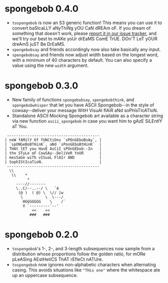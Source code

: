 # spongebob 0.4.0

- `tospongebob` is now an S3 generic function! This means you can use it to convert baSIcaLLY aNyThiNg yOU CaN dREAm oF. If you dream of something that doesn't work, please [report it in our issue tracker](https://github.com/jayqi/spongebob/issues), and we'll try our best to mAKe yoUr drEaMS ComE TrUE. DOn'T LeT yOUR dreAmS juST Be DrEaMS. 
- `spongebobsay` and friends accordingly now also take basically any input. 
- `spongebobsay` and friends now adjust width based on the longest word, with a minimum of 40 characters by default. You can also specify a value using the new `width` argument.

# spongebob 0.3.0

- New family of functions `spongebobsay`, `spongebobthink`, and `spongebobwhisper` that let you have ASCII Spongebob--in the style of cowsay--deliver your message WitH VisuAl flAiR aNd soPhIsTIcATIoN. 
- Standalone ASCII Mocking Spongebob art available as a character string via new function `ascii_spongebob` in case you want him to gAzE SiLEntlY aT You.

```
 ----------------------------------------- 
| neW fAMilY Of fUNCtiOns `sPOnGEboBsAy`, |
| `spONGeBoBTHinK`, aNd `sPonGEboBtHinK`  |
| THAt lET you HavE AsCiI sPOnGEbob--In   |
| the STyLe oF CowSAy--DeliVeR YoUR       |
| mesSaGe wiTh vISuaL FlAIr AND           |
| SophIStIcaTioN.                         |
 ----------------------------------------- 
  \\
   \\    *
          *
     ----//-------
     \..C/--..--/ \   `A
      (@ )  ( @) \  \// |w
       \          \  \---/
        HGGGGGGG    \    /`
        V `---------`--'
            <<    <<
           ###   ###
```

# spongebob 0.2.0

- `tospongebob`'s 1-, 2-, and 3-length subsequences now sample from a distribution whose proportions follow the golden ratio, for mORe pLeASing AEstHetiCS ThAT rEfleCt nATUre. 
- `tospongebob` now ignores non-alphabetic characters when alternating casing. This avoids situations like `"THis one"` where the whitespace ate up an uppercase subsequence. 

